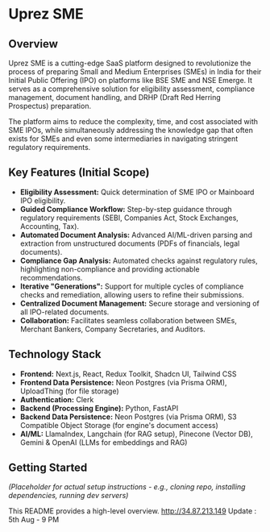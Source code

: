 # Uprez SME

## Overview

Uprez SME is a cutting-edge SaaS platform designed to revolutionize the process of preparing Small and Medium Enterprises (SMEs) in India for their Initial Public Offering (IPO) on platforms like BSE SME and NSE Emerge. It serves as a comprehensive solution for eligibility assessment, compliance management, document handling, and DRHP (Draft Red Herring Prospectus) preparation.

The platform aims to reduce the complexity, time, and cost associated with SME IPOs, while simultaneously addressing the knowledge gap that often exists for SMEs and even some intermediaries in navigating stringent regulatory requirements.

## Key Features (Initial Scope)

- **Eligibility Assessment:** Quick determination of SME IPO or Mainboard IPO eligibility.
- **Guided Compliance Workflow:** Step-by-step guidance through regulatory requirements (SEBI, Companies Act, Stock Exchanges, Accounting, Tax).
- **Automated Document Analysis:** Advanced AI/ML-driven parsing and extraction from unstructured documents (PDFs of financials, legal documents).
- **Compliance Gap Analysis:** Automated checks against regulatory rules, highlighting non-compliance and providing actionable recommendations.
- **Iterative "Generations":** Support for multiple cycles of compliance checks and remediation, allowing users to refine their submissions.
- **Centralized Document Management:** Secure storage and versioning of all IPO-related documents.
- **Collaboration:** Facilitates seamless collaboration between SMEs, Merchant Bankers, Company Secretaries, and Auditors.

## Technology Stack

- **Frontend:** Next.js, React, Redux Toolkit, Shadcn UI, Tailwind CSS
- **Frontend Data Persistence:** Neon Postgres (via Prisma ORM), UploadThing (for file storage)
- **Authentication:** Clerk
- **Backend (Processing Engine):** Python, FastAPI
- **Backend Data Persistence:** Neon Postgres (via Prisma ORM), S3 Compatible Object Storage (for engine's document access)
- **AI/ML:** LlamaIndex, Langchain (for RAG setup), Pinecone (Vector DB), Gemini & OpenAI (LLMs for embeddings and RAG)

## Getting Started

_(Placeholder for actual setup instructions - e.g., cloning repo, installing dependencies, running dev servers)_

This README provides a high-level overview.
http://34.87.213.149
Update : 5th Aug - 9 PM

